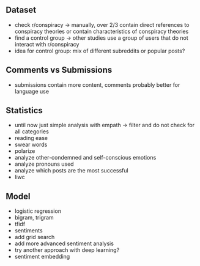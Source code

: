## Dataset ##
- check r/conspiracy -> manually, over 2/3 contain direct references to conspiracy theories or contain characteristics of conspiracy theories
- find a control group -> other studies use a group of users that do not interact with r/conspiracy
- idea for control group: mix of different subreddits or popular posts?

## Comments vs Submissions ##
- submissions contain more content, comments probably better for language use

## Statistics ##
- until now just simple analysis with empath -> filter and do not check for all categories
- reading ease
- swear words
- polarize
- analyze other-condemned and self-conscious emotions
- analyze pronouns used
- analyze which posts are the most successful
- liwc

## Model ##
- logistic regression
- bigram, trigram
- tfidf
- sentiments
- add grid search
- add more advanced sentiment analysis
- try another approach with deep learning?
- sentiment embedding
